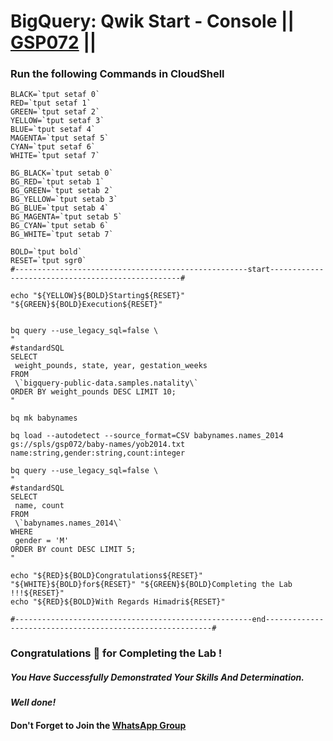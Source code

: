 # BigQuery: Qwik Start - Console || [GSP072](https://www.cloudskillsboost.google/focuses/1145?parent=catalog) ||


### Run the following Commands in CloudShell

```
BLACK=`tput setaf 0`
RED=`tput setaf 1`
GREEN=`tput setaf 2`
YELLOW=`tput setaf 3`
BLUE=`tput setaf 4`
MAGENTA=`tput setaf 5`
CYAN=`tput setaf 6`
WHITE=`tput setaf 7`

BG_BLACK=`tput setab 0`
BG_RED=`tput setab 1`
BG_GREEN=`tput setab 2`
BG_YELLOW=`tput setab 3`
BG_BLUE=`tput setab 4`
BG_MAGENTA=`tput setab 5`
BG_CYAN=`tput setab 6`
BG_WHITE=`tput setab 7`

BOLD=`tput bold`
RESET=`tput sgr0`
#----------------------------------------------------start--------------------------------------------------#

echo "${YELLOW}${BOLD}Starting${RESET}" "${GREEN}${BOLD}Execution${RESET}"


bq query --use_legacy_sql=false \
"
#standardSQL
SELECT
 weight_pounds, state, year, gestation_weeks
FROM
 \`bigquery-public-data.samples.natality\`
ORDER BY weight_pounds DESC LIMIT 10;
"

bq mk babynames

bq load --autodetect --source_format=CSV babynames.names_2014 gs://spls/gsp072/baby-names/yob2014.txt name:string,gender:string,count:integer

bq query --use_legacy_sql=false \
"
#standardSQL
SELECT
 name, count
FROM
 \`babynames.names_2014\`
WHERE
 gender = 'M'
ORDER BY count DESC LIMIT 5;
"

echo "${RED}${BOLD}Congratulations${RESET}" "${WHITE}${BOLD}for${RESET}" "${GREEN}${BOLD}Completing the Lab !!!${RESET}"
echo "${RED}${BOLD}With Regards Himadri${RESET}"

#-----------------------------------------------------end----------------------------------------------------------#
```

### Congratulations 🎉 for Completing the Lab !

##### *You Have Successfully Demonstrated Your Skills And Determination.*

#### *Well done!*

#### Don't Forget to Join the [WhatsApp Group](https://chat.whatsapp.com/Cxmw4DvCwEHCqU8qzTpv6r) 
